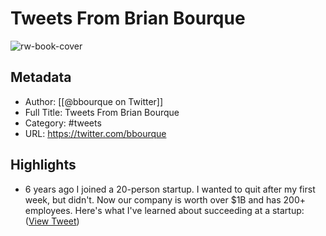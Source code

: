 # Tweets From Brian Bourque

![rw-book-cover](https://pbs.twimg.com/profile_images/1659759890276012035/_kUkVL1m.jpg)

## Metadata
- Author: [[@bbourque on Twitter]]
- Full Title: Tweets From Brian Bourque
- Category: #tweets
- URL: https://twitter.com/bbourque

## Highlights
- 6 years ago I joined a 20-person startup.
  I wanted to quit after my first week, but didn't.
  Now our company is worth over $1B and has 200+ employees.
  Here's what I've learned about succeeding at a startup: ([View Tweet](https://twitter.com/bbourque/status/1497563992478257153))
